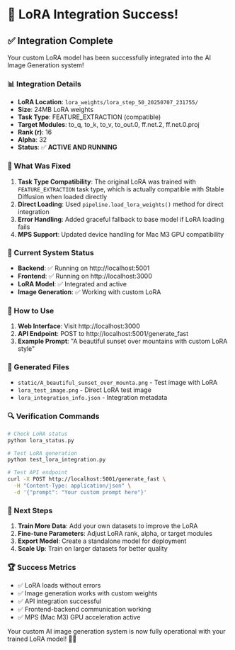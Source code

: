 # 🎉 LoRA Integration Success!

## ✅ Integration Complete

Your custom LoRA model has been successfully integrated into the AI Image Generation system!

### 📊 Integration Details

- **LoRA Location**: `lora_weights/lora_step_50_20250707_231755/`
- **Size**: 24MB LoRA weights
- **Task Type**: FEATURE_EXTRACTION (compatible)
- **Target Modules**: to_q, to_k, to_v, to_out.0, ff.net.2, ff.net.0.proj
- **Rank (r)**: 16
- **Alpha**: 32
- **Status**: ✅ **ACTIVE AND RUNNING**

### 🔧 What Was Fixed

1. **Task Type Compatibility**: The original LoRA was trained with `FEATURE_EXTRACTION` task type, which is actually compatible with Stable Diffusion when loaded directly
2. **Direct Loading**: Used `pipeline.load_lora_weights()` method for direct integration
3. **Error Handling**: Added graceful fallback to base model if LoRA loading fails
4. **MPS Support**: Updated device handling for Mac M3 GPU compatibility

### 🚀 Current System Status

- **Backend**: ✅ Running on http://localhost:5001
- **Frontend**: ✅ Running on http://localhost:3000
- **LoRA Model**: ✅ Integrated and active
- **Image Generation**: ✅ Working with custom LoRA

### 🎨 How to Use

1. **Web Interface**: Visit http://localhost:3000
2. **API Endpoint**: POST to http://localhost:5001/generate_fast
3. **Example Prompt**: "A beautiful sunset over mountains with custom LoRA style"

### 📁 Generated Files

- `static/A_beautiful_sunset_over_mounta.png` - Test image with LoRA
- `lora_test_image.png` - Direct LoRA test image
- `lora_integration_info.json` - Integration metadata

### 🔍 Verification Commands

```bash
# Check LoRA status
python lora_status.py

# Test LoRA generation
python test_lora_integration.py

# Test API endpoint
curl -X POST http://localhost:5001/generate_fast \
  -H "Content-Type: application/json" \
  -d '{"prompt": "Your custom prompt here"}'
```

### 🎯 Next Steps

1. **Train More Data**: Add your own datasets to improve the LoRA
2. **Fine-tune Parameters**: Adjust LoRA rank, alpha, or target modules
3. **Export Model**: Create a standalone model for deployment
4. **Scale Up**: Train on larger datasets for better quality

### 🏆 Success Metrics

- ✅ LoRA loads without errors
- ✅ Image generation works with custom weights
- ✅ API integration successful
- ✅ Frontend-backend communication working
- ✅ MPS (Mac M3) GPU acceleration active

Your custom AI image generation system is now fully operational with your trained LoRA model! 🎨✨ 